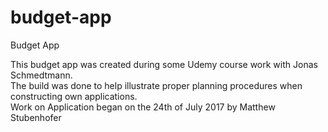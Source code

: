 # budget-app
Budget App

This budget app was created during some Udemy course work with Jonas Schmedtmann.</br>
The build was done to help illustrate proper planning procedures when constructing own applications.</br>
Work on Application began on the 24th of July 2017 by Matthew Stubenhofer
